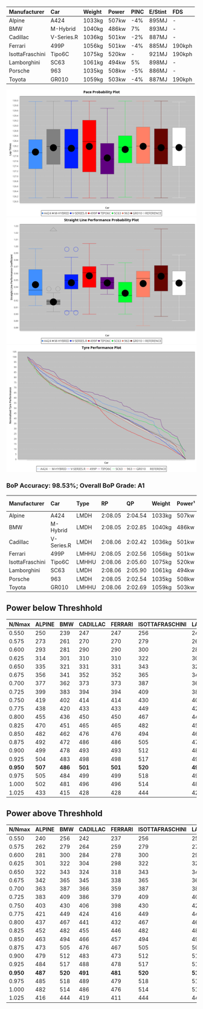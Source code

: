 |Manufacturer|Car|Weight|Power|PINC|E/Stint|FDS|
|:-|:-|:-|:-|:-|:-|:-|
|Alpine|A424|1033kg|507kw|-4%|895MJ|-|
|BMW|M-Hybrid|1040kg|486kw|7%|893MJ|-|
|Cadillac|V-Series.R|1036kg|501kw|-2%|887MJ|-|
|Ferrari|499P|1056kg|501kw|-4%|885MJ|190kph|
|IsottaFraschini|Tipo6C|1075kg|520kw|-|921MJ|190kph|
|Lamborghini|SC63|1061kg|494kw|5%|898MJ|-|
|Porsche|963|1035kg|508kw|-5%|886MJ|-|
|Toyota|GR010|1059kg|503kw|-4%|887MJ|190kph|

![PACECHART](./IMG/AUTO.png)
![STRAIGHTLINEPERFORMANCECHART](./IMG/AUTO_sp.png)
![TYREPERFORMANCECHART](./IMG/AUTO_tw.png)

### BoP Accuracy: 98.53%; Overall BoP Grade: A1
|Manufacturer|Car|Type|RP|QP|Weight|Power¹|Threshhold|PINC|Power²|E/Stint|AVG Vmax|FDS|RDLC|L/Stint|BOP-Grade|ModelAccuracy|ModelPoints|Match%|
|:-|:-|:-|:-|:-|:-|:-|:-|:-|:-|:-|:-|:-|:-|:-|:-|:-|:-|:-|
|Alpine|A424|LMDH|2:08.05|2:04.54|1033kg|507kw|210.0kph|-4%|487kw|895MJ|300.96kph|-|1.03|25|~A1|80.53%|517|100.00%|
|BMW|M-Hybrid|LMDH|2:08.05|2:02.85|1040kg|486kw|210.0kph|7%|520kw|893MJ|298.99kph|-|1.03|25|~A1|96.62%|1656|100.00%|
|Cadillac|V-Series.R|LMDH|2:08.06|2:02.42|1036kg|501kw|210.0kph|-2%|491kw|887MJ|300.91kph|-|1.03|25|~A1|90.68%|2081|100.00%|
|Ferrari|499P|LMHHU|2:08.05|2:02.56|1056kg|501kw|210.0kph|-4%|481kw|885MJ|301.74kph|190kph|1.03|25|~A1|94.63%|2574|100.00%|
|IsottaFraschini|Tipo6C|LMHHU|2:08.06|2:05.60|1075kg|520kw|210.0kph|-|520kw|921MJ|301.88kph|190kph|1.03|25|+B1|66.67%|96|89.97%|
|Lamborghini|SC63|LMDH|2:08.06|2:05.90|1061kg|494kw|210.0kph|5%|519kw|898MJ|299.28kph|-|1.03|25|~A1|92.15%|399|98.26%|
|Porsche|963|LMDH|2:08.05|2:02.54|1035kg|508kw|210.0kph|-5%|483kw|886MJ|301.00kph|-|1.03|25|~A1|95.67%|5902|100.00%|
|Toyota|GR010|LMHHU|2:08.06|2:02.69|1059kg|503kw|210.0kph|-4%|483kw|887MJ|301.69kph|190kph|1.03|25|~A1|91.69%|3310|100.00%|

## Power below Threshhold
|N/Nmax|ALPINE|BMW|CADILLAC|FERRARI|ISOTTAFRASCHINI|LAMBORGHINI|PORSCHE|TOYOTA|
|:-|:-|:-|:-|:-|:-|:-|:-|:-|
|0.550|250|239|247|247|256|243|250|248|
|0.575|273|261|270|270|279|266|273|271|
|0.600|293|281|290|290|300|285|293|291|
|0.625|314|301|310|310|322|305|314|311|
|0.650|335|321|331|331|343|326|335|332|
|0.675|356|341|352|352|365|347|357|353|
|0.700|377|362|373|373|387|368|378|374|
|0.725|399|383|394|394|409|389|399|395|
|0.750|419|402|414|414|430|408|420|416|
|0.775|438|420|433|433|449|427|439|435|
|0.800|455|436|450|450|467|444|456|452|
|0.825|470|451|465|465|482|458|471|467|
|0.850|482|462|476|476|494|469|483|478|
|0.875|492|472|486|486|505|479|493|488|
|0.900|499|478|493|493|512|486|500|495|
|0.925|504|483|498|498|517|491|505|500|
|**0.950**|**507**|**486**|**501**|**501**|**520**|**494**|**508**|**503**|
|0.975|505|484|499|499|518|492|506|501|
|1.000|502|481|496|496|514|489|503|498|
|1.025|433|415|428|428|444|422|434|430|

## Power above Threshhold
|N/Nmax|ALPINE|BMW|CADILLAC|FERRARI|ISOTTAFRASCHINI|LAMBORGHINI|PORSCHE|TOYOTA|
|:-|:-|:-|:-|:-|:-|:-|:-|:-|
|0.550|240|256|242|237|256|256|238|238|
|0.575|262|279|264|259|279|279|260|260|
|0.600|281|300|284|278|300|299|279|279|
|0.625|301|322|304|298|322|321|299|299|
|0.650|322|343|324|318|343|342|319|319|
|0.675|342|365|345|338|365|364|339|339|
|0.700|363|387|366|359|387|386|360|360|
|0.725|383|409|386|379|409|408|380|380|
|0.750|403|430|406|398|430|429|399|399|
|0.775|421|449|424|416|449|448|418|418|
|0.800|437|467|441|432|467|466|434|434|
|0.825|452|482|455|446|482|481|448|448|
|0.850|463|494|466|457|494|493|459|459|
|0.875|473|505|476|467|505|504|469|469|
|0.900|479|512|483|473|512|511|475|475|
|0.925|484|517|488|478|517|516|480|480|
|**0.950**|**487**|**520**|**491**|**481**|**520**|**519**|**483**|**483**|
|0.975|485|518|489|479|518|517|481|481|
|1.000|482|514|486|476|514|513|478|478|
|1.025|416|444|419|411|444|443|413|413|
